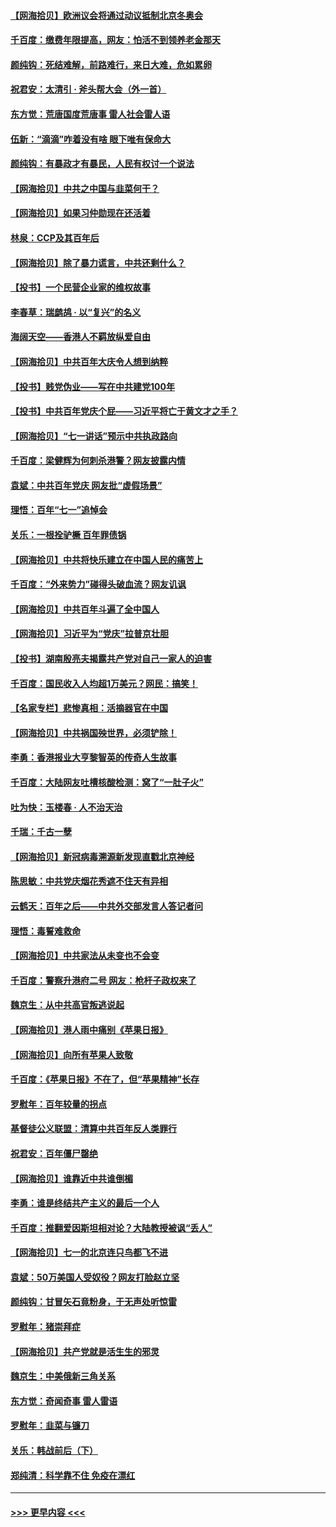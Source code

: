 #### [【网海拾贝】欧洲议会将通过动议抵制北京冬奥会](../pages/nsc993/n13078156.md?t=07101251) 
#### [千百度：缴费年限提高，网友：怕活不到领养老金那天](../pages/nsc993/n13078088.md?t=07101251) 
#### [颜纯钩：死结难解，前路难行，来日大难，危如累卵](../pages/nsc993/n13077179.md?t=07101251) 
#### [祝君安：太清引 · 斧头帮大会（外一首）](../pages/nsc993/n13077162.md?t=07101251) 
#### [东方觉：荒唐国度荒唐事 雷人社会雷人语](../pages/nsc993/n13075917.md?t=07101251) 
#### [伍新：“滴滴”咋着没有啥 眼下唯有保命大](../pages/nsc993/n13075894.md?t=07101251) 
#### [颜纯钩：有暴政才有暴民，人民有权讨一个说法](../pages/nsc993/n13075734.md?t=07101251) 
#### [【网海拾贝】中共之中国与韭菜何干？](../pages/nsc993/n13075428.md?t=07101251) 
#### [【网海拾贝】如果习仲勋现在还活着](../pages/nsc993/n13073410.md?t=07101251) 
#### [林泉：CCP及其百年后](../pages/nsc993/n13073226.md?t=07101251) 
#### [【网海拾贝】除了暴力谎言，中共还剩什么？](../pages/nsc993/n13071082.md?t=07101251) 
#### [【投书】一个民营企业家的维权故事](../pages/nsc993/n13070932.md?t=07101251) 
#### [李春草：瑞鹧鸪 · 以“复兴”的名义](../pages/nsc993/n13069984.md?t=07101251) 
#### [海阔天空——香港人不羁放纵爱自由](../pages/nsc993/n13069407.md?t=07101251) 
#### [【网海拾贝】中共百年大庆令人想到纳粹](../pages/nsc993/n13068483.md?t=07101251) 
#### [【投书】贱党伪业——写在中共建党100年](../pages/nsc993/n13067843.md?t=07101251) 
#### [【投书】中共百年党庆个屁——习近平将亡于黄文才之手？](../pages/nsc993/n13067425.md?t=07101251) 
#### [【网海拾贝】“七一讲话”预示中共执政路向](../pages/nsc993/n13066434.md?t=07101251) 
#### [千百度：梁健辉为何刺杀港警？网友披露内情](../pages/nsc993/n13066979.md?t=07101251) 
#### [袁斌：中共百年党庆 网友批“虚假场景”](../pages/nsc993/n13066385.md?t=07101251) 
#### [理悟：百年“七一”追悼会](../pages/nsc993/n13066106.md?t=07101251) 
#### [关乐：一根拴驴橛 百年罪债锅](../pages/nsc993/n13066089.md?t=07101251) 
#### [【网海拾贝】中共将快乐建立在中国人民的痛苦上](../pages/nsc993/n13064939.md?t=07101251) 
#### [千百度：“外来势力”碰得头破血流？网友讥讽](../pages/nsc993/n13064878.md?t=07101251) 
#### [【网海拾贝】中共百年斗遍了全中国人](../pages/nsc993/n13060020.md?t=07101251) 
#### [【网海拾贝】习近平为“党庆”拉普京壮胆](../pages/nsc993/n13057781.md?t=07101251) 
#### [【投书】湖南殷亮夫揭露共产党对自己一家人的迫害](../pages/nsc993/n13057744.md?t=07101251) 
#### [千百度：国民收入人均超1万美元？网民：搞笑！](../pages/nsc993/n13057692.md?t=07101251) 
#### [【名家专栏】悲惨真相：活摘器官在中国](../pages/nsc993/n13056611.md?t=07101251) 
#### [【网海拾贝】中共祸国殃世界，必须铲除！](../pages/nsc993/n13056011.md?t=07101251) 
#### [李勇：香港报业大亨黎智英的传奇人生故事](../pages/nsc993/n13055258.md?t=07101251) 
#### [千百度：大陆网友吐槽核酸检测：窝了“一肚子火”](../pages/nsc993/n13055194.md?t=07101251) 
#### [吐为快：玉楼春 · 人不治天治](../pages/nsc993/n13054028.md?t=07101251) 
#### [千瑞：千古一孽](../pages/nsc993/n13054016.md?t=07101251) 
#### [【网海拾贝】新冠病毒溯源新发现直戳北京神经](../pages/nsc993/n13052425.md?t=07101251) 
#### [陈思敏：中共党庆烟花秀遮不住天有异相](../pages/nsc993/n13052020.md?t=07101251) 
#### [云鹤天：百年之后——中共外交部发言人答记者问](../pages/nsc993/n13051604.md?t=07101251) 
#### [理悟：毒誓难救命](../pages/nsc993/n13051601.md?t=07101251) 
#### [【网海拾贝】中共家法从未变也不会变](../pages/nsc993/n13050366.md?t=07101251) 
#### [千百度：警察升港府二号 网友：枪杆子政权来了](../pages/nsc993/n13050261.md?t=07101251) 
#### [魏京生：从中共高官叛逃说起](../pages/nsc993/n13048997.md?t=07101251) 
#### [【网海拾贝】港人雨中痛别《苹果日报》](../pages/nsc993/n13048941.md?t=07101251) 
#### [【网海拾贝】向所有苹果人致敬](../pages/nsc993/n13046795.md?t=07101251) 
#### [千百度：《苹果日报》不在了，但“苹果精神”长存](../pages/nsc993/n13046703.md?t=07101251) 
#### [罗慰年：百年较量的拐点](../pages/nsc993/n13046542.md?t=07101251) 
#### [基督徒公义联盟：清算中共百年反人类罪行](../pages/nsc993/n13046499.md?t=07101251) 
#### [祝君安：百年僵尸罄绝](../pages/nsc993/n13045595.md?t=07101251) 
#### [【网海拾贝】谁靠近中共谁倒楣](../pages/nsc993/n13044667.md?t=07101251) 
#### [李勇：谁是终结共产主义的最后一个人](../pages/nsc993/n13044397.md?t=07101251) 
#### [千百度：推翻爱因斯坦相对论？大陆教授被讽“丢人”](../pages/nsc993/n13043908.md?t=07101251) 
#### [【网海拾贝】七一的北京连只鸟都飞不进](../pages/nsc993/n13041377.md?t=07101251) 
#### [袁斌：50万美国人受奴役？网友打脸赵立坚](../pages/nsc993/n13041330.md?t=07101251) 
#### [颜纯钩：甘冒矢石竟粉身，于无声处听惊雷](../pages/nsc993/n13041140.md?t=07101251) 
#### [罗慰年：猪崇拜症](../pages/nsc993/n13041071.md?t=07101251) 
#### [【网海拾贝】共产党就是活生生的邪灵](../pages/nsc993/n13036627.md?t=07101251) 
#### [魏京生：中美俄新三角关系](../pages/nsc993/n13035986.md?t=07101251) 
#### [东方觉：奇闻奇事 雷人雷语](../pages/nsc993/n13035878.md?t=07101251) 
#### [罗慰年：韭菜与镰刀](../pages/nsc993/n13034374.md?t=07101251) 
#### [关乐：韩战前后（下）](../pages/nsc993/n13034113.md?t=07101251) 
#### [郑纯清：科学靠不住 免疫在漂红](../pages/nsc993/n13034093.md?t=07101251) 

----
#### [ >>> 更早内容 <<< ](../indexes/nsc993-earlier.md)
